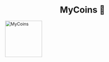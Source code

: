 <h1 align="center"> MyCoins 👋</h1>
<img src="assets/images/logo2.png" alt="MyCoins" width="120">
<br>
